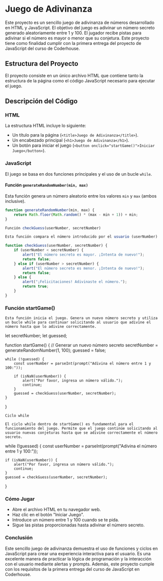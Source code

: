 # Juego de Adivinanza

Este proyecto es un sencillo juego de adivinanza de números desarrollado en HTML y JavaScript. El objetivo del juego es adivinar un número secreto generado aleatoriamente entre 1 y 100. El jugador recibe pistas para adivinar si el número es mayor o menor que su conjetura. Este proyecto tiene como finalidad cumplir con la primera entrega del proyecto de JavaScript del curso de Coderhouse.

## Estructura del Proyecto

El proyecto consiste en un único archivo HTML que contiene tanto la estructura de la página como el código JavaScript necesario para ejecutar el juego.

## Descripción del Código

### HTML

La estructura HTML incluye lo siguiente:

- Un título para la página (`<title>Juego de Adivinanza</title>`).
- Un encabezado principal (`<h1>Juego de Adivinanza</h1>`).
- Un botón para iniciar el juego (`<button onclick="startGame()">Iniciar Juego</button>`).

### JavaScript

El juego se basa en dos funciones principales y el uso de un bucle `while`.

#### Función `generateRandomNumber(min, max)`

Esta función genera un número aleatorio entre los valores `min` y `max` (ambos inclusive).

```javascript
function generateRandomNumber(min, max) {
    return Math.floor(Math.random() * (max - min + 1)) + min;
}

Función checkGuess(userNumber, secretNumber)

Esta función compara el número introducido por el usuario (userNumber) con el número secreto (secretNumber). Dependiendo de la comparación, muestra una alerta indicando si el número secreto es mayor, menor o si el usuario adivinó correctamente.

function checkGuess(userNumber, secretNumber) {
    if (userNumber < secretNumber) {
        alert("El número secreto es mayor. ¡Intenta de nuevo!");
        return false;
    } else if (userNumber > secretNumber) {
        alert("El número secreto es menor. ¡Intenta de nuevo!");
        return false;
    } else {
        alert("¡Felicitaciones! Adivinaste el número.");
        return true;
    }
}
```
### Función startGame()
```
Esta función inicia el juego. Genera un nuevo número secreto y utiliza un bucle while para continuar solicitando al usuario que adivine el número hasta que lo adivine correctamente.
```

let secretNumber;
let guessed;

function startGame() {
    // Generar un nuevo número secreto
    secretNumber = generateRandomNumber(1, 100);
    guessed = false;

    while (!guessed) {
        const userNumber = parseInt(prompt("Adivina el número entre 1 y 100:"));

        if (isNaN(userNumber)) {
            alert("Por favor, ingresa un número válido.");
            continue;
        }
        guessed = checkGuess(userNumber, secretNumber);
    }
}
```
Ciclo while

El ciclo while dentro de startGame() es fundamental para el funcionamiento del juego. Permite que el juego continúe solicitando al usuario nuevas conjeturas hasta que se adivine correctamente el número secreto.
```
while (!guessed) {
    const userNumber = parseInt(prompt("Adivina el número entre 1 y 100:"));

    if (isNaN(userNumber)) {
        alert("Por favor, ingresa un número válido.");
        continue;
    }
    guessed = checkGuess(userNumber, secretNumber);
}

### Cómo Jugar

   - Abre el archivo HTML en tu navegador web.
   - Haz clic en el botón "Iniciar Juego".
   - Introduce un número entre 1 y 100 cuando se te pida.
   - Sigue las pistas proporcionadas hasta adivinar el número secreto.


### Conclusión

Este sencillo juego de adivinanza demuestra el uso de funciones y ciclos en JavaScript para crear una experiencia interactiva para el usuario. Es una excelente manera de practicar la lógica de programación y la interacción con el usuario mediante alertas y prompts. Además, este proyecto cumple con los requisitos de la primera entrega del curso de JavaScript en Coderhouse.